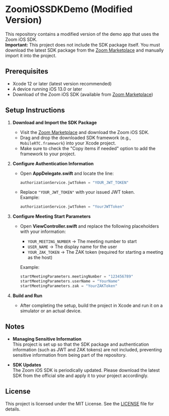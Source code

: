 # ZoomiOSSDKDemo (Modified Version)

This repository contains a modified version of the demo app that uses the Zoom iOS SDK.  
**Important:** This project does not include the SDK package itself. You must download the latest SDK package from the [Zoom Marketplace](https://marketplace.zoom.us/) and manually import it into the project.

## Prerequisites

- Xcode 12 or later (latest version recommended)
- A device running iOS 13.0 or later
- Download of the Zoom iOS SDK (available from [Zoom Marketplace](https://marketplace.zoom.us/))

## Setup Instructions

1. **Download and Import the SDK Package**  
   - Visit the [Zoom Marketplace](https://marketplace.zoom.us/) and download the Zoom iOS SDK.  
   - Drag and drop the downloaded SDK framework (e.g., `MobileRTC.framework`) into your Xcode project.  
   - Make sure to check the "Copy items if needed" option to add the framework to your project.

2. **Configure Authentication Information**  
   - Open **AppDelegate.swift** and locate the line:
     ```swift
     authorizationService.jwtToken = "YOUR_JWT_TOKEN"
     ```
   - Replace `"YOUR_JWT_TOKEN"` with your issued JWT token.  
     Example:
     ```swift
     authorizationService.jwtToken = "YourJWTToken"
     ```

3. **Configure Meeting Start Parameters**  
   - Open **ViewController.swift** and replace the following placeholders with your information:
     - `YOUR_MEETING_NUMBER` → The meeting number to start
     - `USER_NAME` → The display name for the user
     - `YOUR_ZAK_TOKEN` → The ZAK token (required for starting a meeting as the host)
     
     Example:
     ```swift
     startMeetingParameters.meetingNumber = "123456789"
     startMeetingParameters.userName = "YourName"
     startMeetingParameters.zak = "YourZAKToken"
     ```

4. **Build and Run**  
   - After completing the setup, build the project in Xcode and run it on a simulator or an actual device.

## Notes

- **Managing Sensitive Information**  
  This project is set up so that the SDK package and authentication information (such as JWT and ZAK tokens) are not included, preventing sensitive information from being part of the repository.
  
- **SDK Updates**  
  The Zoom iOS SDK is periodically updated. Please download the latest SDK from the official site and apply it to your project accordingly.

## License

This project is licensed under the MIT License. See the [LICENSE](LICENSE) file for details.
